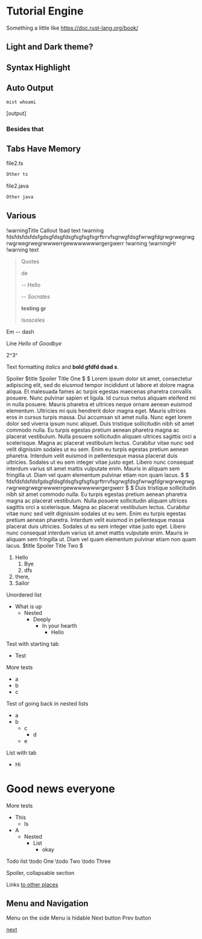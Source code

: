 
# Tutorial Engine

Something a little like https://doc.rust-lang.org/book/

## Light and Dark theme?

## Syntax Highlight


## Auto Output

```sh
mist whoami
```
[output]


### Besides that

## Tabs Have Memory

file2.ts
```typescript
Other ts
```
file2.java
```java
Other java
```

## Various

!warningTitle Callout
!bad text
!warning fdsfdsfdsfdsfgdsgfdsgfdsgfsgfsgfsgrftrrvfsgrwgfdsgfwrwgfdgrwgrwegrwgrwgrwegrwegrwwwerrgewwwwwwwrgergwerr
!warning
!warningHr
!warning text


> Quotes
>
> de
>
> -- Hello
>
> -- *Socrates*
>
> **testing gr**
>
>Isosceles



Em -- dash

Line *Hello* of *Goodbye*

2^3^

Text formatting *italics* and **bold gfdfd dsad s**.

Spoiler
$title Spoiler Title One
$
$ Lorem ipsum dolor sit amet, consectetur adipiscing elit, sed do eiusmod tempor incididunt ut labore et dolore magna aliqua. Et malesuada fames ac turpis egestas maecenas pharetra convallis posuere. Nunc pulvinar sapien et ligula. Id cursus metus aliquam eleifend mi in nulla posuere. Mauris pharetra et ultrices neque ornare aenean euismod elementum. Ultricies mi quis hendrerit dolor magna eget. Mauris ultrices eros in cursus turpis massa. Dui accumsan sit amet nulla. Nunc eget lorem dolor sed viverra ipsum nunc aliquet. Duis tristique sollicitudin nibh sit amet commodo nulla. Eu turpis egestas pretium aenean pharetra magna ac placerat vestibulum. Nulla posuere sollicitudin aliquam ultrices sagittis orci a scelerisque. Magna ac placerat vestibulum lectus. Curabitur vitae nunc sed velit dignissim sodales ut eu sem. Enim eu turpis egestas pretium aenean pharetra. Interdum velit euismod in pellentesque massa placerat duis ultricies. Sodales ut eu sem integer vitae justo eget. Libero nunc consequat interdum varius sit amet mattis vulputate enim. Mauris in aliquam sem fringilla ut. Diam vel quam elementum pulvinar etiam non quam lacus.
$
$ fdsfdsfdsfdsfgdsgfdsgfdsgfsgfsgfsgrftrrvfsgrwgfdsgfwrwgfdgrwgrwegrwgrwgrwegrwegrwwwerrgewwwwwwwrgergwerr
$
$ Duis tristique sollicitudin nibh sit amet commodo nulla. Eu turpis egestas pretium aenean pharetra magna ac placerat vestibulum. Nulla posuere sollicitudin aliquam ultrices sagittis orci a scelerisque. Magna ac placerat vestibulum lectus. Curabitur vitae nunc sed velit dignissim sodales ut eu sem. Enim eu turpis egestas pretium aenean pharetra. Interdum velit euismod in pellentesque massa placerat duis ultricies. Sodales ut eu sem integer vitae justo eget. Libero nunc consequat interdum varius sit amet mattis vulputate enim. Mauris in aliquam sem fringilla ut. Diam vel quam elementum pulvinar etiam non quam lacus.
$title Spoiler Title Two
$


1. Hello
    1. Bye
    1. dfs
1. there,
1. Sailor

Unordered list
* What is up
  * Nested
    * Deeply
      * In your hearth
        - Hello

Test with starting tab
* Test

More tests
* a 
* b
* c

Test of going back in nested lists
* a
* b
  * c
    * d
  * e

List with tab
- Hi
# Good news everyone

More tests
- This
  - Is
- A
  - Nested
    - List
      - okay

Todo list
\todo One 
\todo Two 
\todo Three

Spoiler, collapsable section

Links [to other places](https://doc.rust-lang.org/book/#the-rust-programming-language)

## Menu and Navigation
Menu on the side
Menu is hidable
Next button
Prev button


[next](chapter1/index.md)



